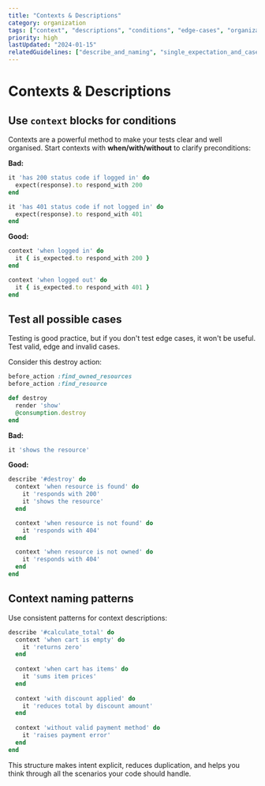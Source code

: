 ```yaml
---
title: "Contexts & Descriptions"
category: organization
tags: ["context", "descriptions", "conditions", "edge-cases", "organization"]
priority: high
lastUpdated: "2024-01-15"
relatedGuidelines: ["describe_and_naming", "single_expectation_and_cases"]
---
```


# Contexts & Descriptions

## Use `context` blocks for conditions
Contexts are a powerful method to make your tests clear and well organised. Start contexts with **when/with/without** to clarify preconditions:

**Bad:**
```ruby
it 'has 200 status code if logged in' do
  expect(response).to respond_with 200
end

it 'has 401 status code if not logged in' do
  expect(response).to respond_with 401
end
```

**Good:**
```ruby
context 'when logged in' do
  it { is_expected.to respond_with 200 }
end

context 'when logged out' do
  it { is_expected.to respond_with 401 }
end
```

## Test all possible cases
Testing is good practice, but if you don't test edge cases, it won't be useful. Test valid, edge and invalid cases.

Consider this destroy action:
```ruby
before_action :find_owned_resources
before_action :find_resource

def destroy
  render 'show'
  @consumption.destroy
end
```

**Bad:**
```ruby
it 'shows the resource'
```

**Good:**
```ruby
describe '#destroy' do
  context 'when resource is found' do
    it 'responds with 200'
    it 'shows the resource'
  end

  context 'when resource is not found' do
    it 'responds with 404'
  end

  context 'when resource is not owned' do
    it 'responds with 404'
  end
end
```

## Context naming patterns
Use consistent patterns for context descriptions:

```ruby
describe '#calculate_total' do
  context 'when cart is empty' do
    it 'returns zero'
  end
  
  context 'when cart has items' do
    it 'sums item prices'
  end
  
  context 'with discount applied' do
    it 'reduces total by discount amount'
  end
  
  context 'without valid payment method' do
    it 'raises payment error'
  end
end
```

This structure makes intent explicit, reduces duplication, and helps you think through all the scenarios your code should handle.
